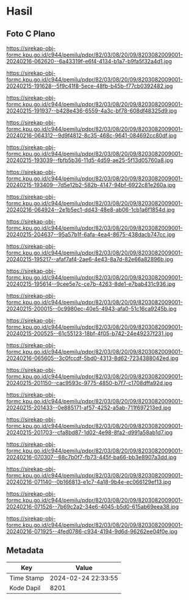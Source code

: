 # Hasil

## Foto C Plano

https://sirekap-obj-formc.kpu.go.id/c944/pemilu/pdpr/82/03/08/20/09/8203082009001-20240216-062620--6a43319f-e6f4-4134-b1a7-b9fa5f32a4d1.jpg

https://sirekap-obj-formc.kpu.go.id/c944/pemilu/pdpr/82/03/08/20/09/8203082009001-20240215-191628--5f9c41f8-5ece-48fb-b45b-f77cb0392482.jpg

https://sirekap-obj-formc.kpu.go.id/c944/pemilu/pdpr/82/03/08/20/09/8203082009001-20240215-191937--b428e436-6559-4a3c-bf78-608df48325d9.jpg

https://sirekap-obj-formc.kpu.go.id/c944/pemilu/pdpr/82/03/08/20/09/8203082009001-20240216-064312--9d9f4812-8c35-468c-9641-084692cc80df.jpg

https://sirekap-obj-formc.kpu.go.id/c944/pemilu/pdpr/82/03/08/20/09/8203082009001-20240215-193039--fbfb5b36-11d5-4d59-ae25-5f13d05760a8.jpg

https://sirekap-obj-formc.kpu.go.id/c944/pemilu/pdpr/82/03/08/20/09/8203082009001-20240215-193409--7d5e12b2-582b-4147-94bf-6922c81e260a.jpg

https://sirekap-obj-formc.kpu.go.id/c944/pemilu/pdpr/82/03/08/20/09/8203082009001-20240216-064924--2e1b5ec1-dd43-48e8-ab06-1cb1a6f1854d.jpg

https://sirekap-obj-formc.kpu.go.id/c944/pemilu/pdpr/82/03/08/20/09/8203082009001-20240215-204637--95a57b1f-6afa-4ea4-8675-438dacb747cc.jpg

https://sirekap-obj-formc.kpu.go.id/c944/pemilu/pdpr/82/03/08/20/09/8203082009001-20240215-195217--afaf7af4-2ae6-4e43-8a7d-82e66a82896b.jpg

https://sirekap-obj-formc.kpu.go.id/c944/pemilu/pdpr/82/03/08/20/09/8203082009001-20240215-195614--9cee5e7c-ce7b-4263-8de1-e7bab431c936.jpg

https://sirekap-obj-formc.kpu.go.id/c944/pemilu/pdpr/82/03/08/20/09/8203082009001-20240215-200015--0c9980ec-40e5-4943-afa0-51c16ca9245b.jpg

https://sirekap-obj-formc.kpu.go.id/c944/pemilu/pdpr/82/03/08/20/09/8203082009001-20240215-200525--61c55123-18bf-4f05-b742-24e49237f231.jpg

https://sirekap-obj-formc.kpu.go.id/c944/pemilu/pdpr/82/03/08/20/09/8203082009001-20240216-065605--3c0fccdf-5bd0-4313-8d62-7234388042ed.jpg

https://sirekap-obj-formc.kpu.go.id/c944/pemilu/pdpr/82/03/08/20/09/8203082009001-20240215-201150--cac9593c-9775-4850-b7f7-c1708dffa92d.jpg

https://sirekap-obj-formc.kpu.go.id/c944/pemilu/pdpr/82/03/08/20/09/8203082009001-20240215-201433--0e885171-af57-4252-a5ab-711f697213ed.jpg

https://sirekap-obj-formc.kpu.go.id/c944/pemilu/pdpr/82/03/08/20/09/8203082009001-20240215-201703--cfa8bd87-1d02-4e98-8fa2-d991a58ab1d7.jpg

https://sirekap-obj-formc.kpu.go.id/c944/pemilu/pdpr/82/03/08/20/09/8203082009001-20240216-070307--68c7b0f7-fb73-445f-ba66-bb3e8907a3dd.jpg

https://sirekap-obj-formc.kpu.go.id/c944/pemilu/pdpr/82/03/08/20/09/8203082009001-20240216-071140--0b166813-e1c7-4a18-9b4e-ec066129ef13.jpg

https://sirekap-obj-formc.kpu.go.id/c944/pemilu/pdpr/82/03/08/20/09/8203082009001-20240216-071526--7b69c2a2-34e6-4045-b5d0-615ab69eea38.jpg

https://sirekap-obj-formc.kpu.go.id/c944/pemilu/pdpr/82/03/08/20/09/8203082009001-20240216-071925--4fed0786-c934-4194-9d6d-96262ee04f0e.jpg


## Metadata

| Key        | Value               |
| ---------- | ------------------- |
| Time Stamp | 2024-02-24 22:33:55 |
| Kode Dapil | 8201                |



